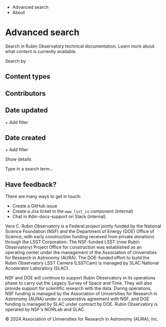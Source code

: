   * Advanced search
  * About



# Advanced search

Search in Rubin Observatory technical documentation. Learn more about what content is currently available.

Search by




## Content types

## Contributors

## Date updated

\+ Add filter

## Date created

\+ Add filter

Show details

Type in a search term…

## Have feedback?

There are many ways to get in touch:

  * Create a GitHub issue
  * Create a Jira ticket in the `www_lsst_io` component (internal)
  * Chat in #dm-docs-support on Slack (internal)



Vera C. Rubin Observatory is a Federal project jointly funded by the National Science Foundation (NSF) and the Department of Energy (DOE) Office of Science, with early construction funding received from private donations through the LSST Corporation. The NSF-funded LSST (now Rubin Observatory) Project Office for construction was established as an operating center under the management of the Association of Universities for Research in Astronomy (AURA). The DOE-funded effort to build the Rubin Observatory LSST Camera (LSSTCam) is managed by SLAC National Accelerator Laboratory (SLAC).

NSF and DOE will continue to support Rubin Observatory in its operations phase to carry out the Legacy Survey of Space and Time. They will also provide support for scientific research with the data. During operations, NSF funding is managed by the Association of Universities for Research in Astronomy (AURA) under a cooperative agreement with NSF, and DOE funding is managed by SLAC under contract by DOE. Rubin Observatory is operated by NSF's NOIRLab and SLAC.

© 2024 Association of Universities for Research in Astronomy (AURA), Inc.
